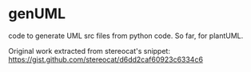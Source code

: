 # genUML
code to generate UML src files from python code. So far, for plantUML.

Original work extracted from stereocat's snippet: https://gist.github.com/stereocat/d6dd2caf60923c6334c6
